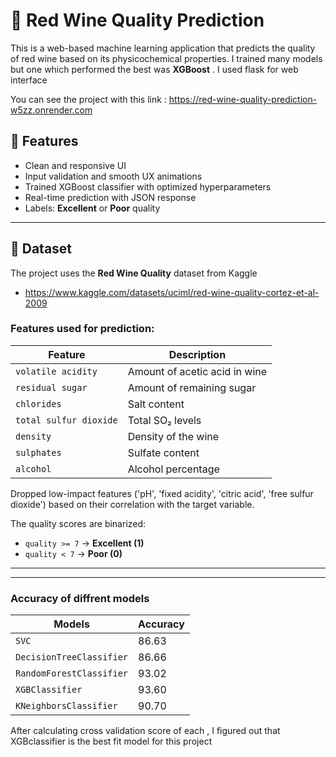 # 🍷 Red Wine Quality Prediction

This is a web-based machine learning application that predicts the quality of red wine based on its physicochemical properties. I trained many models but one which performed the best was  **XGBoost** . I used flask for web interface

You can see the project with this link : https://red-wine-quality-prediction-w5zz.onrender.com

## 🚀 Features

- Clean and responsive UI
- Input validation and smooth UX animations
- Trained XGBoost classifier with optimized hyperparameters
- Real-time prediction with JSON response
- Labels: **Excellent** or **Poor** quality

---

## 🧪 Dataset

The project uses the **Red Wine Quality** dataset from Kaggle

- https://www.kaggle.com/datasets/uciml/red-wine-quality-cortez-et-al-2009

### Features used for prediction:

| Feature                 | Description                          |
|------------------------|--------------------------------------|
| `volatile acidity`     | Amount of acetic acid in wine        |
| `residual sugar`       | Amount of remaining sugar            |
| `chlorides`            | Salt content                         |
| `total sulfur dioxide` | Total SO₂ levels                     |
| `density`              | Density of the wine                  |
| `sulphates`            | Sulfate content                      |
| `alcohol`              | Alcohol percentage                   |

Dropped low-impact features ('pH', 'fixed acidity', 'citric acid', 'free sulfur dioxide') based on their correlation with the target variable.

The quality scores are binarized:
- `quality >= 7` → **Excellent (1)**
- `quality < 7`  → **Poor (0)**
---


---
### Accuracy of diffrent models

| Models                 | Accuracy  |
|------------------------|-----------|
| `SVC`                  | 86.63     |
|`DecisionTreeClassifier`| 86.66     |
|`RandomForestClassifier`| 93.02     |
| `XGBClassifier`        | 93.60     |
| `KNeighborsClassifier` | 90.70     |

After calculating cross validation score of each , I figured out that XGBclassifier is the best fit model for this project



